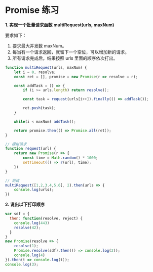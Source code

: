 # Promise 练习

**1. 实现一个批量请求函数 multiRequest(urls, maxNum)**

要求如下：

1. 要求最大并发数 maxNum。
2. 每当有一个请求返回，就留下一个空位，可以增加新的请求。
3. 所有请求完成后，结果按照 urls 里面的顺序依次打出。

```js
function multiRequest(urls, maxNum) {
    let i = 0, resolve;
    const ret = [], promise = new Promise(r => resolve = r);

    const addTask = () => {
        if (i >= urls.length) return resolve();

        const task = request(urls[i++]).finally(() => addTask());

        ret.push(task);
    }

    while(i < maxNum) addTask();

    return promise.then(() => Promise.all(ret));
}

// 模拟请求
function request(url) {
    return new Promise(r => {
        const time = Math.random() * 1000;
        setTimeout(() => r(url), time);
    })
}

// 测试
multiRequest([1,2,3,4,5,6], 2).then(urls => {
    console.log(urls);
})
```

**2. 说出以下打印顺序**
```js
var sdf = {
  then: function(resolve, reject) {
    console.log(443)
    resolve(42);
  }
}
new Promise(resolve => {
    resolve(1);
    Promise.resolve(sdf).then(() => console.log(2));
    console.log(4)
}).then(t => console.log(t));
console.log(3);
```